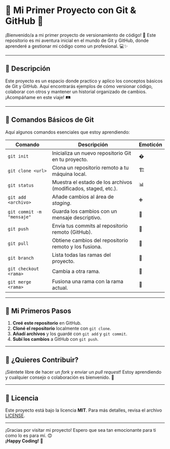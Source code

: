 # 🚀 Mi Primer Proyecto con Git & GitHub 🌈

¡Bienvenido/a a mi primer proyecto de versionamiento de código! 👋 Este repositorio es mi aventura inicial en el mundo de Git y GitHub, donde aprenderé a gestionar mi código como un profesional. 💻✨

---

## 📌 Descripción
Este proyecto es un espacio donde practico y aplico los conceptos básicos de Git y GitHub. Aquí encontrarás ejemplos de cómo versionar código, colaborar con otros y mantener un historial organizado de cambios. ¡Acompáñame en este viaje! 🛤️

---

## 🔧 Comandos Básicos de Git

Aquí algunos comandos esenciales que estoy aprendiendo:

| Comando | Descripción | Emoticón |
|---------|-------------|----------|
| `git init` | Inicializa un nuevo repositorio Git en tu proyecto. | � |
| `git clone <url>` | Clona un repositorio remoto a tu máquina local. | 🏗️ |
| `git status` | Muestra el estado de los archivos (modificados, staged, etc.). | 📊 |
| `git add <archivo>` | Añade cambios al área de *staging*. | ➕ |
| `git commit -m "mensaje"` | Guarda los cambios con un mensaje descriptivo. | 💾 |
| `git push` | Envía tus commits al repositorio remoto (GitHub). | 🚀 |
| `git pull` | Obtiene cambios del repositorio remoto y los fusiona. | 🔄 |
| `git branch` | Lista todas las ramas del proyecto. | 🌿 |
| `git checkout <rama>` | Cambia a otra rama. | 🔀 |
| `git merge <rama>` | Fusiona una rama con la rama actual. | 🧩 |

---

## 🌟 Mi Primeros Pasos
1. **Creé este repositorio** en GitHub.
2. **Cloné el repositorio** localmente con `git clone`.
3. **Añadí archivos** y los guardé con `git add` y `git commit`.
4. **Subí los cambios** a GitHub con `git push`.

---

## 🤝 ¿Quieres Contribuir?
¡Siéntete libre de hacer un *fork* y enviar un *pull request*! Estoy aprendiendo y cualquier consejo o colaboración es bienvenido. 🫶

---

## 📜 Licencia
Este proyecto está bajo la licencia **MIT**. Para más detalles, revisa el archivo [LICENSE](LICENSE).

---

¡Gracias por visitar mi proyecto! Espero que sea tan emocionante para ti como lo es para mí. 😊  
**¡Happy Coding!** 💖
